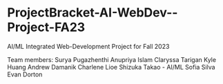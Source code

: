 # ProjectBracket-AI-WebDev--Project-FA23
AI/ML Integrated Web-Development Project for Fall 2023

Team members:
Surya Pugazhenthi
Anupriya Islam
Claryssa Tarigan
Kyle Huang
Andrew Damanik
Charlene Lioe
Shizuka Takao - AI/ML
Sofia Silva
Evan Dorton 